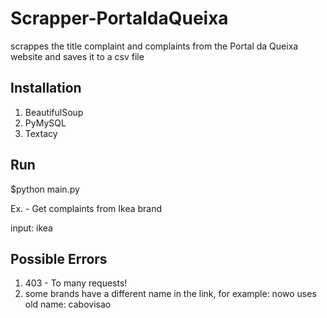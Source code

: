 # Scrapper-PortaldaQueixa

scrappes the title complaint and complaints from the Portal da Queixa website and saves it to a csv file

## Installation

1. BeautifulSoup
2. PyMySQL
3. Textacy

## Run

$python main.py

Ex. - Get complaints from Ikea brand

input: ikea

## Possible Errors

1. 403 - To many requests! 
2. some brands have a different name in the link, for example: nowo uses old name: cabovisao
